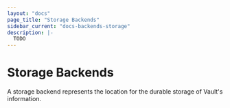```yaml
---
layout: "docs"
page_title: "Storage Backends"
sidebar_current: "docs-backends-storage"
description: |-
  TODO
---
```


# Storage Backends

A storage backend represents the location for the durable storage of Vault's
information.
